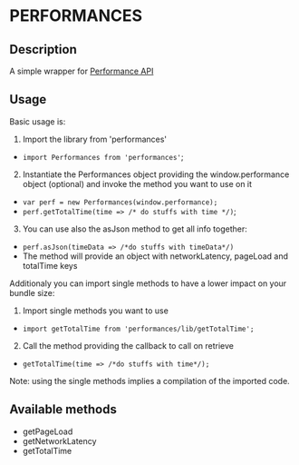 # PERFORMANCES

## Description
A simple wrapper for [Performance API](https://developer.mozilla.org/en-US/docs/Web/API/Performance/timing)

## Usage
Basic usage is:

1. Import the library from 'performances'
  - `import Performances from 'performances'`;
2. Instantiate the Performances object providing the window.performance object (optional) and invoke the method you want to use on it
  - `var perf = new Performances(window.performance);`
  - `perf.getTotalTime(time => /* do stuffs with time */)`;
3. You can use also the asJson method to get all info together:
  - `perf.asJson(timeData => /*do stuffs with timeData*/)`
  - The method will provide an object with networkLatency, pageLoad and totalTime keys

Additionaly you can import single methods to have a lower impact on your bundle size:

1. Import single methods you want to use
  - `import getTotalTime from 'performances/lib/getTotalTime';`
2. Call the method providing the callback to call on retrieve
  - `getTotalTime(time => /*do stuffs with time*/);`

Note: using the single methods implies a compilation of the imported code. 

## Available methods
- getPageLoad
- getNetworkLatency
- getTotalTime